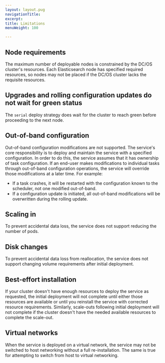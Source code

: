 ```yaml
---
layout: layout.pug
navigationTitle: 
excerpt:
title: Limitations
menuWeight: 100

---
```


## Node requirements

The maximum number of deployable nodes is constrained by the DC/OS cluster's resources. Each Elasticsearch node has specified required resources, so nodes may not be placed if the DC/OS cluster lacks the requisite resources.

## Upgrades and rolling configuration updates do not wait for green status

The `serial` deploy strategy does wait for the cluster to reach green before proceeding to the next node.

## Out-of-band configuration

Out-of-band configuration modifications are not supported. The service's core responsibility is to deploy and maintain the service with a specified configuration. In order to do this, the service assumes that it has ownership of task configuration. If an end-user makes modifications to individual tasks through out-of-band configuration operations, the service will override those modifications at a later time. For example:
- If a task crashes, it will be restarted with the configuration known to the scheduler, not one modified out-of-band.
- If a configuration update is initiated, all out-of-band modifications will be overwritten during the rolling update.

## Scaling in

To prevent accidental data loss, the service does not support reducing the number of pods.

## Disk changes

To prevent accidental data loss from reallocation, the service does not support changing volume requirements after initial deployment.

## Best-effort installation

If your cluster doesn't have enough resources to deploy the service as requested, the initial deployment will not complete until either those resources are available or until you reinstall the service with corrected resource requirements. Similarly, scale-outs following initial deployment will not complete if the cluster doesn't have the needed available resources to complete the scale-out.

## Virtual networks

When the service is deployed on a virtual network, the service may not be switched to host networking without a full re-installation. The same is true for attempting to switch from host to virtual networking.
